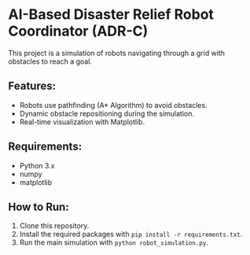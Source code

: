 # AI-Based Disaster Relief Robot Coordinator (ADR-C)
This project is a simulation of robots navigating through a grid with obstacles to reach a goal.

## Features:
- Robots use pathfinding (A* Algorithm) to avoid obstacles.
- Dynamic obstacle repositioning during the simulation.
- Real-time visualization with Matplotlib.

## Requirements:
- Python 3.x
- numpy
- matplotlib

## How to Run:
1. Clone this repository.
2. Install the required packages with `pip install -r requirements.txt`.
3. Run the main simulation with `python robot_simulation.py`.
